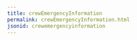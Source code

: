 ```yaml
---
title: crewEmergencyInformation
permalink: crewEmergencyInformation.html
jsonid: crewemergencyinformation
---
```


